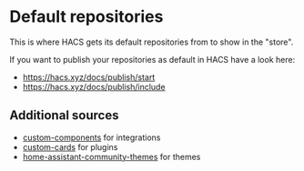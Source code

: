 # Default repositories

This is where HACS gets its default repositories from to show in the "store".

If you want to publish your repositories as default in HACS have a look here:

- https://hacs.xyz/docs/publish/start
- https://hacs.xyz/docs/publish/include


## Additional sources

- [custom-components](https://github.com/custom-components) for integrations
- [custom-cards](https://github.com/custom-cards) for plugins
- [home-assistant-community-themes](https://github.com/home-assistant-community-themes) for themes
